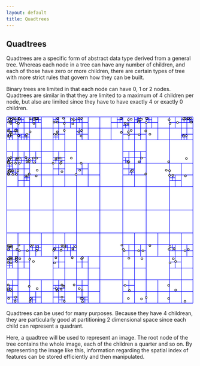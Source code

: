 ```yaml
---
layout: default
title: Quadtrees
---
```


## Quadtrees

Quadtrees are a specific form of abstract data type derived from a general 
tree. Whereas each node in a tree can have any number of children, and each of 
those have zero or more children, there are certain types of tree with more 
strict rules that govern how they can be built. 

Binary trees are limited in that each node can have 0, 1 or 2 nodes. Quadtrees 
are similar in that they are limited to a maximum of 4 children per node, but 
also are limited since they have to have exactly 4 or exactly 0 children.

![Quadtree](quadtree.png)

Quadtrees can be used for many purposes. Because they have 4 childrean, they 
are particularly good at partitioning 2 dimensional space since each child can 
represent a quadrant.

Here, a quadtree will be used to represent an image. The root node of the tree 
contains the whole image, each of the children a quarter and so on. By 
representing the image like this, information regarding the spatial index of 
features can be stored efficiently and then manipulated.

<!--
Created:  Thu 19 Jun 2014 08:43 PM
Modified: Fri 20 Jun 2014 04:22 PM
-->
